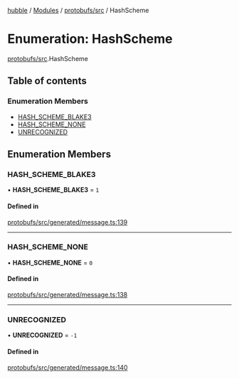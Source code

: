 [hubble](../README.md) / [Modules](../modules.md) / [protobufs/src](../modules/protobufs_src.md) / HashScheme

# Enumeration: HashScheme

[protobufs/src](../modules/protobufs_src.md).HashScheme

## Table of contents

### Enumeration Members

- [HASH\_SCHEME\_BLAKE3](protobufs_src.HashScheme.md#hash_scheme_blake3)
- [HASH\_SCHEME\_NONE](protobufs_src.HashScheme.md#hash_scheme_none)
- [UNRECOGNIZED](protobufs_src.HashScheme.md#unrecognized)

## Enumeration Members

### HASH\_SCHEME\_BLAKE3

• **HASH\_SCHEME\_BLAKE3** = ``1``

#### Defined in

[protobufs/src/generated/message.ts:139](https://github.com/vinliao/hubble/blob/f898740/packages/protobufs/src/generated/message.ts#L139)

___

### HASH\_SCHEME\_NONE

• **HASH\_SCHEME\_NONE** = ``0``

#### Defined in

[protobufs/src/generated/message.ts:138](https://github.com/vinliao/hubble/blob/f898740/packages/protobufs/src/generated/message.ts#L138)

___

### UNRECOGNIZED

• **UNRECOGNIZED** = ``-1``

#### Defined in

[protobufs/src/generated/message.ts:140](https://github.com/vinliao/hubble/blob/f898740/packages/protobufs/src/generated/message.ts#L140)
